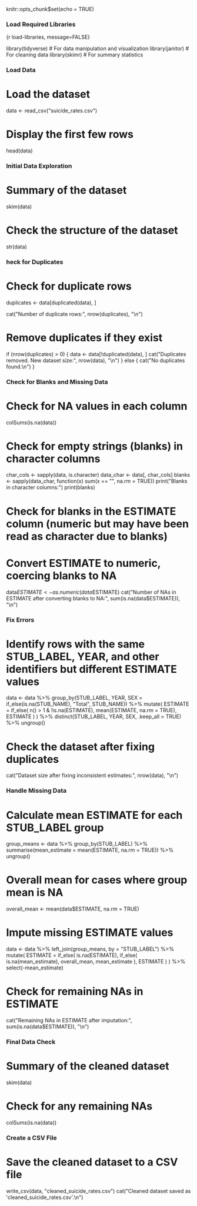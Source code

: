knitr::opts_chunk$set(echo = TRUE)

### Load Required Libraries

{r load-libraries, message=FALSE}

library(tidyverse)  # For data manipulation and visualization
library(janitor)    # For cleaning data
library(skimr)      # For summary statistics

### Load Data

# Load the dataset

data <- read_csv("suicide_rates.csv")

# Display the first few rows
head(data)

### Initial Data Exploration

# Summary of the dataset
skim(data)

# Check the structure of the dataset
str(data)

### heck for Duplicates

# Check for duplicate rows
duplicates <- data[duplicated(data), ]

cat("Number of duplicate rows:", nrow(duplicates), "\n")

# Remove duplicates if they exist
if (nrow(duplicates) > 0) {
  data <- data[!duplicated(data), ]
  cat("Duplicates removed. New dataset size:", nrow(data), "\n")
} else {
  cat("No duplicates found.\n")
}

### Check for Blanks and Missing Data

# Check for NA values in each column
colSums(is.na(data))

# Check for empty strings (blanks) in character columns
char_cols <- sapply(data, is.character)
data_char <- data[, char_cols]
blanks <- sapply(data_char, function(x) sum(x == "", na.rm = TRUE))
print("Blanks in character columns:")
print(blanks)

# Check for blanks in the ESTIMATE column (numeric but may have been read as character due to blanks)
# Convert ESTIMATE to numeric, coercing blanks to NA
data$ESTIMATE <- as.numeric(data$ESTIMATE)
cat("Number of NAs in ESTIMATE after converting blanks to NA:", sum(is.na(data$ESTIMATE)), "\n")

### Fix Errors

# Identify rows with the same STUB_LABEL, YEAR, and other identifiers but different ESTIMATE values
data <- data %>%
  group_by(STUB_LABEL, YEAR, SEX = if_else(is.na(STUB_NAME), "Total", STUB_NAME)) %>%
  mutate(
    ESTIMATE = if_else(
      n() > 1 & !is.na(ESTIMATE),
      mean(ESTIMATE, na.rm = TRUE),
      ESTIMATE
    )
  ) %>%
  distinct(STUB_LABEL, YEAR, SEX, .keep_all = TRUE) %>%
  ungroup()

# Check the dataset after fixing duplicates
cat("Dataset size after fixing inconsistent estimates:", nrow(data), "\n")

### Handle Missing Data

# Calculate mean ESTIMATE for each STUB_LABEL group
group_means <- data %>%
  group_by(STUB_LABEL) %>%
  summarise(mean_estimate = mean(ESTIMATE, na.rm = TRUE)) %>%
  ungroup()

# Overall mean for cases where group mean is NA
overall_mean <- mean(data$ESTIMATE, na.rm = TRUE)

# Impute missing ESTIMATE values
data <- data %>%
  left_join(group_means, by = "STUB_LABEL") %>%
  mutate(
    ESTIMATE = if_else(
      is.na(ESTIMATE),
      if_else(
        is.na(mean_estimate),
        overall_mean,
        mean_estimate
      ),
      ESTIMATE
    )
  ) %>%
  select(-mean_estimate)

# Check for remaining NAs in ESTIMATE
cat("Remaining NAs in ESTIMATE after imputation:", sum(is.na(data$ESTIMATE)), "\n")

### Final Data Check

# Summary of the cleaned dataset
skim(data)

# Check for any remaining NAs
colSums(is.na(data))

### Create a CSV File

# Save the cleaned dataset to a CSV file
write_csv(data, "cleaned_suicide_rates.csv")
cat("Cleaned dataset saved as 'cleaned_suicide_rates.csv'.\n")

